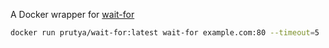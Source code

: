 A Docker wrapper for [wait-for](https://github.com/eficode/wait-for)
```sh
docker run prutya/wait-for:latest wait-for example.com:80 --timeout=5
```
